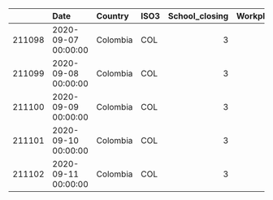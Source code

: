 |        | Date                | Country   | ISO3   |   School_closing |   Workplace_closing |   Cancel_events |   Gatherings_restrictions |   Transport_closing |   Stay_home_restrictions |   Internal_movement_restrictions |   International_movement_restrictions |   Information_campaigns |   Testing_policy |   Contact_tracing |   Stringency_index |
|-------:|:--------------------|:----------|:-------|-----------------:|--------------------:|----------------:|--------------------------:|--------------------:|-------------------------:|---------------------------------:|--------------------------------------:|------------------------:|-----------------:|------------------:|-------------------:|
| 211098 | 2020-09-07 00:00:00 | Colombia  | COL    |                3 |                   1 |               2 |                         3 |                   1 |                        0 |                                0 |                                     4 |                       2 |                2 |                 2 |              62.04 |
| 211099 | 2020-09-08 00:00:00 | Colombia  | COL    |                3 |                   1 |               2 |                         3 |                   1 |                        0 |                                0 |                                     4 |                       2 |                2 |                 2 |              62.04 |
| 211100 | 2020-09-09 00:00:00 | Colombia  | COL    |                3 |                   1 |               2 |                         3 |                   1 |                        0 |                                0 |                                     4 |                       2 |                2 |                 2 |              62.04 |
| 211101 | 2020-09-10 00:00:00 | Colombia  | COL    |                3 |                   1 |               2 |                         3 |                   1 |                        0 |                                0 |                                     4 |                       2 |                2 |                 2 |              62.04 |
| 211102 | 2020-09-11 00:00:00 | Colombia  | COL    |                3 |                   1 |               2 |                         3 |                   1 |                        0 |                                0 |                                     4 |                       2 |                2 |                 2 |              62.04 |
